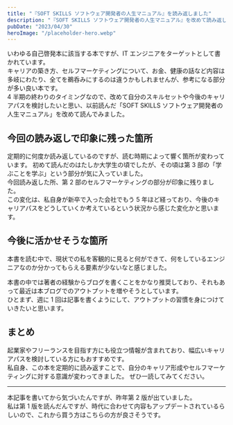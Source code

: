 ```yaml
---
title: "『SOFT SKILLS ソフトウェア開発者の人生マニュアル』を読み返しました"
description: "『SOFT SKILLS ソフトウェア開発者の人生マニュアル』を改めて読み返したので書評を書きます。"
pubDate: "2023/04/30"
heroImage: "/placeholder-hero.webp"
---
```


いわゆる自己啓発本に該当する本ですが、IT エンジニアをターゲットとして書かれています。  
キャリアの築き方、セルフマーケティングについて、お金、健康の話など内容は多岐にわたり、全てを鵜呑みにするのは違うかもしれませんが、参考になる部分が多い良い本です。  
4 半期の終わりのタイミングなので、改めて自分のスキルセットや今後のキャリアパスを検討したいと思い、以前読んだ「SOFT SKILLS ソフトウェア開発者の人生マニュアル」を改めて読んでみました。

## 今回の読み返しで印象に残った箇所

定期的に何度か読み返しているのですが、読む時期によって響く箇所が変わっています。
初めて読んだのはたしか大学生の頃でしたが、その頃は第 3 部の「学ぶことを学ぶ」という部分が気に入っていました。  
今回読み返した所、第 2 部のセルフマーケティングの部分が印象に残りました。  
この変化は、私自身が新卒で入った会社でもう 5 年ほど経っており、今後のキャリアパスをどうしていくか考えているという状況から感じた変化かと思います。

## 今後に活かせそうな箇所

本書を読む中で、現状での私を客観的に見ると何ができて、何をしているエンジニアなのか分かってもらえる要素が少ないなと感じました。

本書の中では著者の経験からブログを書くことをかなり推奨しており、それもあって最近は本ブログでのアウトプットを増やそうとしています。  
ひとまず、週に 1 回は記事を書くようにして、アウトプットの習慣を身につけていきたいと思います。

## まとめ

起業家やフリーランスを目指す方にも役立つ情報が含まれており、幅広いキャリアパスを検討している方にもおすすめです。  
私自身、この本を定期的に読み返すことで、自分のキャリア形成やセルフマーケティングに対する意識が変わってきました。
ぜひ一読してみてください。

---

本記事を書いてから気づいたんですが、昨年第 2 版が出ていました。  
私は第 1 版を読んだんですが、時代に合わせて内容もアップデートされているらしいので、これから買う方はこちらの方が良さそうです。
